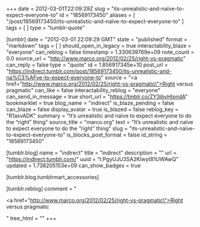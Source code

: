 +++
date = 2012-03-01T22:09:29Z
slug = "its-unrealistic-and-naïve-to-expect-everyone-to"
id = "18569173450"
aliases = [ "/post/18569173450/its-unrealistic-and-naïve-to-expect-everyone-to" ]
tags = [ ]
type = "tumblr-quote"

[tumblr]
date = "2012-03-01 22:09:29 GMT"
state = "published"
format = "markdown"
tags = [ ]
should_open_in_legacy = true
interactability_blaze = "everyone"
can_reblog = false
timestamp = 1.330639769e+09
note_count = 0.0
source_url = "http://www.marco.org/2012/02/25/right-vs-pragmatic"
can_reply = false
type = "quote"
id = 1.856917345e+10
post_url = "https://indirect.tumblr.com/post/18569173450/its-unrealistic-and-na%C3%AFve-to-expect-everyone-to"
source = "<a href=\"http://www.marco.org/2012/02/25/right-vs-pragmatic\">Right versus pragmatic</a>"
can_like = false
interactability_reblog = "everyone"
can_send_in_message = true
short_url = "https://tmblr.co/ZY3jbyHIpndA"
bookmarklet = true
blog_name = "indirect"
is_blaze_pending = false
can_blaze = false
display_avatar = true
is_blazed = false
reblog_key = "R1asvADK"
summary = "It’s unrealistic and naïve to expect everyone to do the “right” thing"
source_title = "marco.org"
text = "It’s unrealistic and naïve to expect everyone to do the “right” thing"
slug = "its-unrealistic-and-naïve-to-expect-everyone-to"
is_blocks_post_format = false
id_string = "18569173450"

[tumblr.blog]
name = "indirect"
title = "indirect"
description = ""
url = "https://indirect.tumblr.com/"
uuid = "t:PgyUJU3SA2Klwyt81UWAwQ"
updated = 1.738205153e+09
can_show_badges = true

[tumblr.blog.tumblrmart_accessories]

[tumblr.reblog]
comment = "<p><a href=\"http://www.marco.org/2012/02/25/right-vs-pragmatic\">Right versus pragmatic</a></p>"
tree_html = ""
+++

